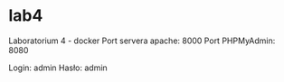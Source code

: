 # lab4
Laboratorium 4 - docker
Port servera apache: 8000
Port PHPMyAdmin: 8080

Login: admin
Hasło: admin
